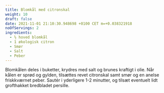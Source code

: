 ```yaml
---
title: Blomkål med citronskal
weight: 10
draft: false
date: 2021-11-01 21:10:30.948698 +0100 CET m=+0.038321918
noOfServings: 2
ingredients:
  - ½ hoved blomkål
  - 1 økologisk citron
  - Smør
  - Salt
  - Peber
---
```




Blomkålen deles i buketter, krydres med salt og brunes kraftigt i olie.
Når kålen er sprød og gylden, tilsættes revet citronskal samt smør og en
anelse friskkværnet peber. Sautér i yderligere 1-2 minutter, og tilsæt
eventuelt lidt grofthakket bredbladet persille.

